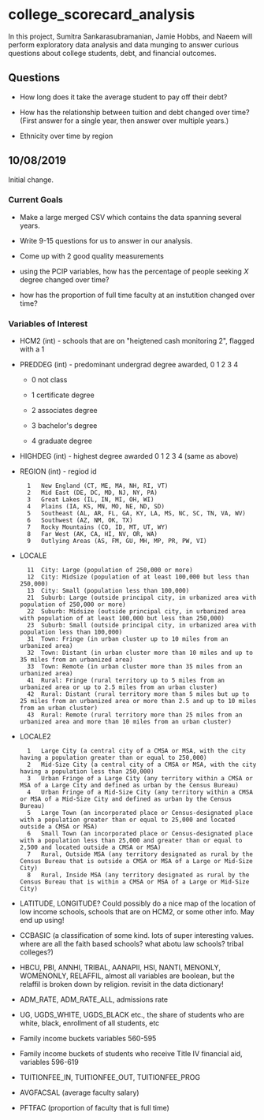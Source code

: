 # college_scorecard_analysis

In this project, Sumitra Sankarasubramanian, Jamie Hobbs, and Naeem will perform exploratory data analysis and data munging to answer curious questions about college students, debt, and financial outcomes.

## Questions

- How long does it take the average student to pay off their debt?

- How has the relationship between tuition and debt changed over time? (First answer for a single year, then answer over multiple years.) 

- Ethnicity over time by region

## 10/08/2019

Initial change.

### Current Goals

- Make a large merged CSV which contains the data spanning several years.

- Write 9-15 questions for us to answer in our analysis.

- Come up with 2 good quality measurements

- using the PCIP variables, how has the percentage of people seeking $X$ degree changed over time?

- how has the proportion of full time faculty at an instutition changed over time?

### Variables of Interest

- HCM2 (int) - schools that are on "heigtened cash monitoring 2", flagged with a 1

- PREDDEG (int) - predominant undergrad degree awarded, 0 1 2 3 4

    - 0 not class

    - 1 certificate degree

    - 2 associates degree 

    - 3 bachelor's degree

    - 4 graduate degree

- HIGHDEG (int) - highest degree awarded 0 1 2 3 4 (same as above)

- REGION (int) - regiod id

        1	New England (CT, ME, MA, NH, RI, VT)
        2	Mid East (DE, DC, MD, NJ, NY, PA)
        3	Great Lakes (IL, IN, MI, OH, WI)
        4	Plains (IA, KS, MN, MO, NE, ND, SD)
        5	Southeast (AL, AR, FL, GA, KY, LA, MS, NC, SC, TN, VA, WV)
        6	Southwest (AZ, NM, OK, TX)
        7	Rocky Mountains (CO, ID, MT, UT, WY)
        8	Far West (AK, CA, HI, NV, OR, WA)
        9	Outlying Areas (AS, FM, GU, MH, MP, PR, PW, VI)

- LOCALE 

        11	City: Large (population of 250,000 or more)
        12	City: Midsize (population of at least 100,000 but less than 250,000)
        13	City: Small (population less than 100,000)
        21	Suburb: Large (outside principal city, in urbanized area with population of 250,000 or more)
        22	Suburb: Midsize (outside principal city, in urbanized area with population of at least 100,000 but less than 250,000)
        23	Suburb: Small (outside principal city, in urbanized area with population less than 100,000)
        31	Town: Fringe (in urban cluster up to 10 miles from an urbanized area)
        32	Town: Distant (in urban cluster more than 10 miles and up to 35 miles from an urbanized area)
        33	Town: Remote (in urban cluster more than 35 miles from an urbanized area)
        41	Rural: Fringe (rural territory up to 5 miles from an urbanized area or up to 2.5 miles from an urban cluster)
        42	Rural: Distant (rural territory more than 5 miles but up to 25 miles from an urbanized area or more than 2.5 and up to 10 miles from an urban cluster)
        43	Rural: Remote (rural territory more than 25 miles from an urbanized area and more than 10 miles from an urban cluster)

- LOCALE2

        1	Large City (a central city of a CMSA or MSA, with the city having a population greater than or equal to 250,000)
        2	Mid-Size City (a central city of a CMSA or MSA, with the city having a population less than 250,000)
        3	Urban Fringe of a Large City (any territory within a CMSA or MSA of a Large City and defined as urban by the Census Bureau)
        4	Urban Fringe of a Mid-Size City (any territory within a CMSA or MSA of a Mid-Size City and defined as urban by the Census Bureau)
        5	Large Town (an incorporated place or Census-designated place with a population greater than or equal to 25,000 and located outside a CMSA or MSA)
        6	Small Town (an incorporated place or Census-designated place with a population less than 25,000 and greater than or equal to 2,500 and located outside a CMSA or MSA)
        7	Rural, Outside MSA (any territory designated as rural by the Census Bureau that is outside a CMSA or MSA of a Large or Mid-Size City)
        8	Rural, Inside MSA (any territory designated as rural by the Census Bureau that is within a CMSA or MSA of a Large or Mid-Size City)

- LATITUDE, LONGITUDE? Could possibly do a nice map of the location of low income schools, schools that are on HCM2, or some other info. May end up using!

- CCBASIC (a classification of some kind. lots of super interesting values. where are all the faith based schools? what abotu law schools? tribal colleges?)

- HBCU, PBI, ANNHI, TRIBAL, AANAPII, HSI, NANTI, MENONLY, WOMENONLY, RELAFFIL, almost all variables are boolean, but the relaffil is broken down by religion. revisit in the data dictionary!

- ADM_RATE, ADM_RATE_ALL, admissions rate

- UG, UGDS_WHITE, UGDS_BLACK etc., the share of students who are white, black, enrollment of all students, etc

- Family income buckets variables 560-595

- Family income buckets of students who receive Title IV financial aid, variables 596-619

- TUITIONFEE_IN, TUITIONFEE_OUT, TUITIONFEE_PROG

- AVGFACSAL (average faculty salary)

-  PFTFAC (proportion of faculty that is full time)

